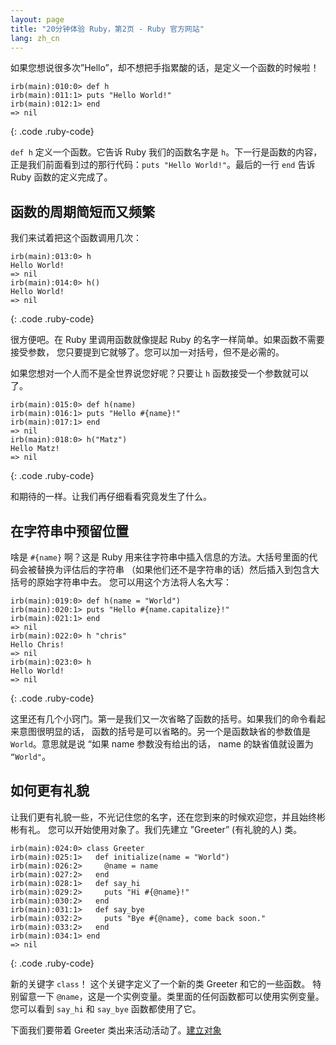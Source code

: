 ```yaml
---
layout: page
title: "20分钟体验 Ruby，第2页 - Ruby 官方网站"
lang: zh_cn
---
```


如果您想说很多次”Hello”，却不想把手指累酸的话，是定义一个函数的时候啦！

    irb(main):010:0> def h
    irb(main):011:1> puts "Hello World!"
    irb(main):012:1> end
    => nil
{: .code .ruby-code}

`def h` 定义一个函数。它告诉 Ruby 我们的函数名字是 `h`。下一行是函数的内容， 正是我们前面看到过的那行代码：`puts
"Hello World!"`。最后的一行 `end` 告诉 Ruby 函数的定义完成了。

## 函数的周期简短而又频繁

我们来试着把这个函数调用几次：

    irb(main):013:0> h
    Hello World!
    => nil
    irb(main):014:0> h()
    Hello World!
    => nil
{: .code .ruby-code}

很方便吧。在 Ruby 里调用函数就像提起 Ruby 的名字一样简单。如果函数不需要接受参数，
您只要提到它就够了。您可以加一对括号，但不是必需的。

如果您想对一个人而不是全世界说您好呢？只要让 `h` 函数接受一个参数就可以了。

    irb(main):015:0> def h(name)
    irb(main):016:1> puts "Hello #{name}!"
    irb(main):017:1> end
    => nil
    irb(main):018:0> h("Matz")
    Hello Matz!
    => nil
{: .code .ruby-code}

和期待的一样。让我们再仔细看看究竟发生了什么。

## 在字符串中预留位置

啥是 `#{name}` 啊？这是 Ruby 用来往字符串中插入信息的方法。大括号里面的代码会被替换为评估后的字符串
（如果他们还不是字符串的话）然后插入到包含大括号的原始字符串中去。 您可以用这个方法将人名大写：

    irb(main):019:0> def h(name = "World")
    irb(main):020:1> puts "Hello #{name.capitalize}!"
    irb(main):021:1> end
    => nil
    irb(main):022:0> h "chris"
    Hello Chris!
    => nil
    irb(main):023:0> h
    Hello World!
    => nil
{: .code .ruby-code}

这里还有几个小窍门。第一是我们又一次省略了函数的括号。如果我们的命令看起来意图很明显的话， 函数的括号是可以省略的。另一个是函数缺省的参数值是
`World`。意思就是说 “如果 name 参数没有给出的话， name 的缺省值就设置为 `“World"`。

## 如何更有礼貌

让我们更有礼貌一些，不光记住您的名字，还在您到来的时候欢迎您，并且始终彬彬有礼。 您可以开始使用对象了。我们先建立 ”Greeter”
(有礼貌的人) 类。

    irb(main):024:0> class Greeter
    irb(main):025:1>   def initialize(name = "World")
    irb(main):026:2>     @name = name
    irb(main):027:2>   end
    irb(main):028:1>   def say_hi
    irb(main):029:2>     puts "Hi #{@name}!"
    irb(main):030:2>   end
    irb(main):031:1>   def say_bye
    irb(main):032:2>     puts "Bye #{@name}, come back soon."
    irb(main):033:2>   end
    irb(main):034:1> end
    => nil
{: .code .ruby-code}

新的关键字 `class`！ 这个关键字定义了一个新的类 Greeter 和它的一些函数。 特别留意一下
`@name`，这是一个实例变量。类里面的任何函数都可以使用实例变量。 您可以看到 `say_hi` 和 `say_bye` 函数都使用了它。

下面我们要带着 Greeter 类出来活动活动了。[建立对象](../3/)


